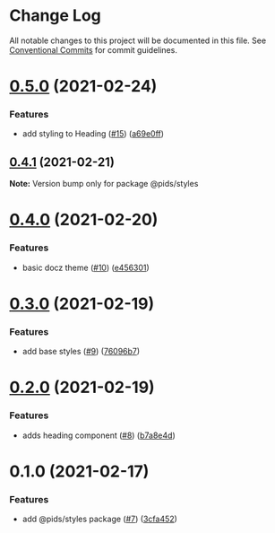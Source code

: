 # Change Log

All notable changes to this project will be documented in this file.
See [Conventional Commits](https://conventionalcommits.org) for commit guidelines.

# [0.5.0](https://github.com/eddysims/pids/compare/@pids/styles@0.4.1...@pids/styles@0.5.0) (2021-02-24)

### Features

- add styling to Heading ([#15](https://github.com/eddysims/pids/issues/15)) ([a69e0ff](https://github.com/eddysims/pids/commit/a69e0ff0cc41fed3c1d4a93e00222ea41c046e95))

## [0.4.1](https://github.com/eddysims/pids/compare/@pids/styles@0.4.0...@pids/styles@0.4.1) (2021-02-21)

**Note:** Version bump only for package @pids/styles

# [0.4.0](https://github.com/eddysims/pids/compare/@pids/styles@0.3.0...@pids/styles@0.4.0) (2021-02-20)

### Features

- basic docz theme ([#10](https://github.com/eddysims/pids/issues/10)) ([e456301](https://github.com/eddysims/pids/commit/e456301c85c0b8f76d65b049586b3bf6c560776e))

# [0.3.0](https://github.com/eddysims/pids/compare/@pids/styles@0.2.0...@pids/styles@0.3.0) (2021-02-19)

### Features

- add base styles ([#9](https://github.com/eddysims/pids/issues/9)) ([76096b7](https://github.com/eddysims/pids/commit/76096b71ebcdc127efa4d0ce9ed7254b5238fd04))

# [0.2.0](https://github.com/eddysims/pids/compare/@pids/styles@0.1.0...@pids/styles@0.2.0) (2021-02-19)

### Features

- adds heading component ([#8](https://github.com/eddysims/pids/issues/8)) ([b7a8e4d](https://github.com/eddysims/pids/commit/b7a8e4d7688f9ce554f946c2f10618e14ae5b675))

# 0.1.0 (2021-02-17)

### Features

- add @pids/styles package ([#7](https://github.com/eddysims/pids/issues/7)) ([3cfa452](https://github.com/eddysims/pids/commit/3cfa452a43c48a726831b459513bc218c6772777))
